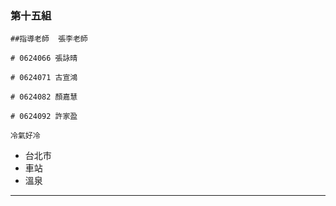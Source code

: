 ### 第十五組

```
##指導老師  張李老師

# 0624066 張詠晴

# 0624071 古宣鴻

# 0624082 顏嘉慧

# 0624092 許家盈

```

`冷氣好冷` 

+ 台北市
+ 車站
+ 溫泉

***

  
